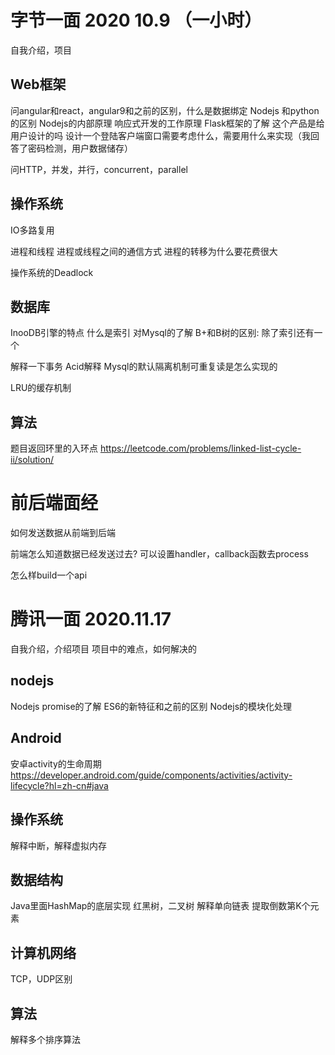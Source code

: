 # 字节一面 2020 10.9 （一小时）

自我介绍，项目

## Web框架
问angular和react，angular9和之前的区别，什么是数据绑定
Nodejs 和python的区别
Nodejs的内部原理
响应式开发的工作原理
Flask框架的了解
这个产品是给用户设计的吗
设计一个登陆客户端窗口需要考虑什么，需要用什么来实现（我回答了密码检测，用户数据储存）


问HTTP，并发，并行，concurrent，parallel

## 操作系统
IO多路复用 

进程和线程
进程或线程之间的通信方式
进程的转移为什么要花费很大

操作系统的Deadlock

## 数据库
InooDB引擎的特点 
什么是索引
对Mysql的了解
B+和B树的区别: 除了索引还有一个

解释一下事务
Acid解释
Mysql的默认隔离机制可重复读是怎么实现的

LRU的缓存机制


## 算法
题目返回环里的入环点
https://leetcode.com/problems/linked-list-cycle-ii/solution/




# 前后端面经

如何发送数据从前端到后端

前端怎么知道数据已经发送过去? 可以设置handler，callback函数去process

怎么样build一个api




# 腾讯一面 2020.11.17
自我介绍，介绍项目
项目中的难点，如何解决的

## nodejs
Nodejs promise的了解
ES6的新特征和之前的区别
Nodejs的模块化处理

## Android
安卓activity的生命周期
https://developer.android.com/guide/components/activities/activity-lifecycle?hl=zh-cn#java

## 操作系统
解释中断，解释虚拟内存

## 数据结构
Java里面HashMap的底层实现
红黑树，二叉树
解释单向链表
提取倒数第K个元素

## 计算机网络
TCP，UDP区别

## 算法
解释多个排序算法
